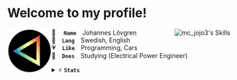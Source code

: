 # Welcome to my profile!

<a href="#"><img align="left" width="100" height="100" src="assets/icon-circle.png" alt="mc_jojo3"></a>
👤  **`Name`** Johannes Lövgren
<a href="#"><img align="right" src="https://skillicons.dev/icons?i=java,idea,python,pycharm,html,css,sublime,linux&perline=4" alt="mc_jojo3's Skills"></a>
<br>
💬 **`Lang`** Swedish, English
<br>
💗 **`Like`** Programming, Cars
<br>
💼 **`Does`** Studying (Electrical Power Engineer)
<br>

<details>
  <summary>⚡ <b><code>Stats</code></b></summary>
  <p align="left">
    <a href="#"><img src="https://github-readme-stats.vercel.app/api?username=mcjojo3&theme=github_dark&show_icons=true&hide_border=true&hide_title=true&line_height=32" alt="mc_jojo3's GitHub Stats"></a>
    <a href="#"><img src="https://github-readme-stats.vercel.app/api/top-langs/?username=mcjojo3&layout=compact&theme=github_dark&hide_border=true&langs_count=18&hide_title=true" alt="mc_jojo3's Top Langs"></a>
    <br>
    <a href="#"><img src="https://github-profile-trophy.vercel.app/?username=mcjojo3&theme=darkhub&no-frame=true&no-bg=false&title=-Reviews" alt="mc_jojo3's Trophies"></a>
    <br>
    <a href="#"><img src="https://count.getloli.com/get/@mcjojo3?theme=minecraft"></a>
  </p>
</details>
